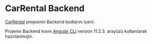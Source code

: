 # CarRental Backend

[CarRental](https://github.com/Erenk1412/CarRentalProject-Backend) projesinin Backend kodlarını içerir.

Projenin Backend kısmı  [Angular CLI](https://github.com/angular/angular-cli) version 11.2.3. arayüzü kullanılarak hazırlanmıştır.




